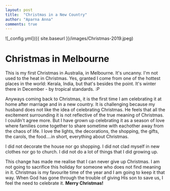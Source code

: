 ```yaml
---
layout: post
title:  "Christmas in a New Country"
author: "Aparna Anna"
comments: true
---
```


![_config.yml]({{ site.baseurl }}/images/Christmas-2019.jpeg)

# Christmas in Melbourne

This is my first Christmas in Australia, in Melbourne. It's uncanny. I'm not used to the heat in Christmas. Yes, granted I come from one of the hottest places in the world: Kerala, India, but that's besides the point. It's winter there in December - by tropical standards. *:P*

Anyways coming back to Christmas, it is the first time I am celebrating it at home after marriage and in a new country. It is challenging because my husband does not like the idea of celebrating Christmas. He feels that all the excitement surrounding it is not reflective of the true meaning of Christmas. I couldn't agree more. But I have grown up celebrating it as a season of love where families come together to share sometime with eachother away from the chaos of life. I love the lights, the decorations, the shopping, the gifts, the carols, the food....in short, everything about Christmas. 

I did not decorate the house nor go shopping. I did not clad myself in new clothes nor go to church. I did not do a lot of things that I did growing up.

This change has made me realise that I can never give up Christmas. I am not going to sacrifice this holiday for someone who does not find meaning in it. Christmas is my favourite time of the year and I am going to keep it that way. When God has gone through the trouble of giving His son to save us, I feel the need to celebrate it. 
**Merry Christmas!**
